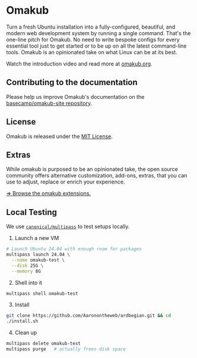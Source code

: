 # Omakub

Turn a fresh Ubuntu installation into a fully-configured, beautiful, and modern web development system by running a single command. That's the one-line pitch for Omakub. No need to write bespoke configs for every essential tool just to get started or to be up on all the latest command-line tools. Omakub is an opinionated take on what Linux can be at its best.

Watch the introduction video and read more at [omakub.org](https://omakub.org).

## Contributing to the documentation

Please help us improve Omakub's documentation on the [basecamp/omakub-site repository](https://github.com/basecamp/omakub-site).

## License

Omakub is released under the [MIT License](https://opensource.org/licenses/MIT).

## Extras

While omakub is purposed to be an opinionated take, the open source community offers alternative customization, add-ons, extras, that you can use to adjust, replace or enrich your experience.

[⇒ Browse the omakub extensions.](EXTENSIONS.md)

## Local Testing 

We use [`canonical/multipass`](https://github.com/canonical/multipass) to test setups locally.

1. Launch a new VM


```bash
# Launch Ubuntu 24.04 with enough room for packages
multipass launch 24.04 \
  --name omakub-test \
  --disk 25G \
  --memory 8G
```


2. Shell into it

```bash
multipass shell omakub-test
```

3. Install

```bash
git clone https://github.com/Aaronontheweb/ardbegian.git && cd
./install.sh
```

4. Clean up

```bash
multipass delete omakub-test
multipass purge   # actually frees disk space
```
